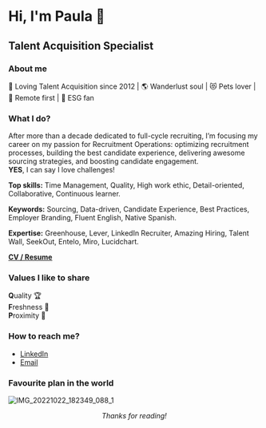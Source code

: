 # Hi, I'm Paula 👋
## Talent Acquisition Specialist
### About me
💙 Loving Talent Acquisition since 2012 | 🌎 Wanderlust soul | 😻 Pets lover | 🏡 Remote first  | 🌲 ESG fan
### What I do?
After more than a decade dedicated to full-cycle recruiting, I’m focusing my career on my passion for Recruitment Operations: optimizing recruitment processes, building the best candidate experience, delivering awesome sourcing strategies, and boosting candidate engagement. <br> **YES**, I can say I love challenges!

**Top skills:** Time Management, Quality, High work ethic, Detail-oriented, Collaborative, Continuous learner.

**Keywords:** Sourcing, Data-driven, Candidate Experience, Best Practices, Employer Branding, Fluent English, Native Spanish.

**Expertise:** Greenhouse, Lever, LinkedIn Recruiter, Amazing Hiring, Talent Wall, SeekOut, Entelo, Miro, Lucidchart.

**[CV / Resume](https://www.linkedin.com/in/gomezpaula/)**

### Values I like to share
**Q**uality 🏆  
**F**reshness 🌱   
**P**roximity 👐

### How to reach me?
- [LinkedIn](https://www.linkedin.com/in/gomezpaula/)  
- [Email](mailto:pgomez.techtalent@gmail.com)

### Favourite plan in the world
![IMG_20221022_182349_088_1](https://github.com/pgg89/pgg89/assets/79692339/18baa25c-55e6-46ee-a847-482f1d8fd535)

*<p align="center"> Thanks for reading!*
